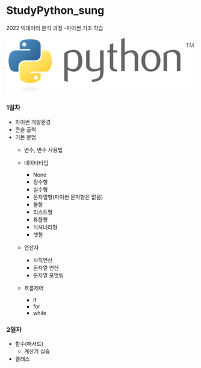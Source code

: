 # StudyPython_sung
2022 빅데이터 분석 과정 -파이썬 기초 학습


![파이썬](./image/python_logo_.png)
<!-- <img src='C:\STUDY\StudyPython_sung\image\python_logo_.png'\> -->


### 1일차
- 파이썬 개발환경
- 콘솔 출력
- 기본 문법
    - 변수, 변수 사용법
    - 데이터타입
        - None
        - 정수형
        - 실수형
        - 문자열형(파이썬 문자형은 없음)
        - 불형
        - 리스트형
        - 튜플형
        - 딕셔너리형
        - 셋형

     - 연산자
        - 사칙연산
        - 문자열 연산
        - 문자열 포맷팅

     - 흐름제어
        - if
        - for
        - while
      

### 2일차
- 함수(매서드)
   - 계산기 실습
- 클래스